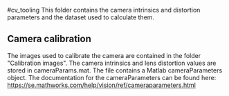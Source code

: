 #cv_tooling
This folder contains the camera intrinsics and distortion parameters and the dataset used to calculate them.

## Camera calibration
The images used to calibrate the camera are contained in the folder "Calibration images". The camera intrinsics and lens distortion values are stored in cameraParams.mat. The file contains a Matlab cameraParameters object. The documentation for the cameraParameters can be found here:
https://se.mathworks.com/help/vision/ref/cameraparameters.html


